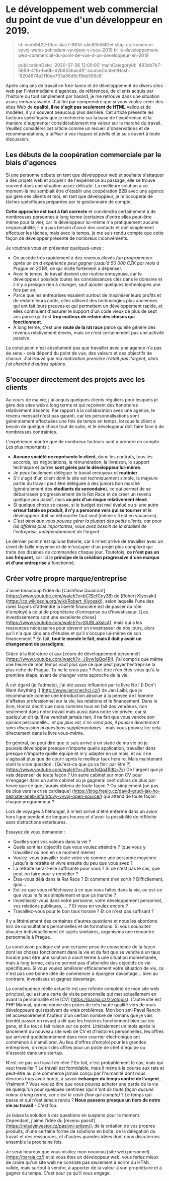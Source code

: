 Le développement web commercial du point de vue d'un développeur en 2019.
=========================================================================

> id: ecdb9422-0fcc-4ac7-981d-c4c8355861ef
> slug:
> 	cs: komercni-vyvoj-webu-pohledem-vyvojare-v-roce-2019
> 	fr: le-developpement-web-commercial-du-point-de-vue-d-un-developpeur-en-2019
> 
> publicationDate: '2020-07-26 12:00:00'
> mainCategoryId: '483db7b7-5699-41fb-ba0b-d2b653bacd1f'
> sourceContentHash: '9204674a3f10ee703a56d9cf9eb559c6'

Après cinq ans de travail en free-lance et de développement de divers sites web par l'intermédiaire d'agences, de références, de clients acquis par l'histoire ou tout simplement par hasard, je me retrouve dans une situation assez embarrassante. J'ai fini par comprendre que si vous voulez créer des sites Web de **qualité, il ne s'agit pas seulement de HTML** valide et de modèles, il y a souvent beaucoup plus derrière. Cet article présente les facteurs spécifiques que je recherche sur la base de l'expérience et la manière d'augmenter considérablement ma valeur sur le marché du travail. Veuillez considérer cet article comme un recueil d'observations et de recommandations, *à utiliser à vos risques et périls* et je suis ouvert à toute discussion.

Les débuts de la coopération commerciale par le biais d'agences
-----------------------------------------

Si une personne débute en tant que développeur web et souhaite s'attaquer à des projets web et acquérir de l'expérience au passage, elle se trouve souvent dans une situation assez délicate. La meilleure solution à ce moment-là me semblait être d'établir une coopération B2B avec une agence qui gère ses clients et moi, en tant que développeur, je m'occuperai de tâches spécifiques préparées par le gestionnaire de compte.

**Cette approche est tout à fait correcte** et conviendra certainement à de nombreuses personnes à long terme (certaines d'entre elles peut-être même pour la vie), car le développeur lui-même n'a pratiquement aucune responsabilité, il n'a pas besoin d'avoir des contacts et doit simplement effectuer les tâches, mais avec le temps, je me suis rendu compte que cette façon de développer présente de nombreux inconvénients.

Je voudrais vous en présenter quelques-unes :

- On accède très rapidement à des revenus élevés *(un programmeur après un an d'expérience peut gagner jusqu'à 50 000 CZK par mois à Prague en 2019)*, ce qui incite fortement à dépenser.
- Avec le temps, le travail devient une routine ennuyeuse, car le développeur possède toutes les connaissances clés dans le domaine et il n'y a presque rien à changer, sauf ajouter quelques technologies une fois par an.
- Parce que les entreprises essaient surtout de maximiser leurs profits et de réduire leurs coûts, elles utilisent des technologies plus anciennes qui ont fait leurs preuves et qui permettent un développement rapide, et elles continuent d'assurer le support d'un code vieux de plus de sept ans parce qu'il est **trop coûteux de refaire des choses qui fonctionnent**.
- À long terme, c'est une **route de la rat race** parce qu'elle génère des revenus relativement élevés, mais ce n'est certainement pas une activité passive.

La conclusion n'est absolument pas que travailler avec une agence n'a pas de sens - cela dépend du point de vue, des valeurs et des objectifs de chacun. J'ai *trouvé que ma motivation première n'était pas l'argent, alors j'ai cherché d'autres options*.

S'occuper directement des projets avec les clients
----------------------------------

Au cours de ma vie, j'ai acquis quelques clients réguliers pour lesquels je gère des sites web à long terme et qui reçoivent des honoraires relativement décents. Par rapport à la collaboration avec une agence, le revenu mensuel n'est pas garanti, car les personnalisations sont généralement effectuées une fois de temps en temps, lorsque le client a besoin de quelque chose tout de suite, et le développeur doit faire face à de nombreuses contraintes.

L'expérience montre que de nombreux facteurs sont à prendre en compte. Les plus importants :

- **Aucune société ne représente le client**, donc les contrats, tous les accords, les négociations, la rémunération, la livraison, le support technique et autres **sont gérés par le développeur lui-même**.
- Je peux facilement déléguer le travail ennuyeux et **routinier**.
- S'il s'agit d'un client dont le site est techniquement simple, la majeure partie du travail peut être déléguée à des juniors bon marché (généralement des **étudiants du secondaire**), ce qui permet de se débarrasser progressivement de la Rat Race et de créer un revenu quelque peu passif, mais **au prix d'un risque relativement élevé**.
- Si quelque chose se casse, si le budget est mal évalué ou si une autre **erreur fatale se produit, il n'y a personne vers qui se tourner** et le développeur doit se débrouiller tout seul (même s'il est en vacances).
- *C'est ainsi que vous pouvez gérer la plupart des petits clients, car pour les affaires plus importantes, vous avez besoin de la stabilité de l'entreprise, indépendamment de l'argent*.

Le dernier point n'est qu'une théorie, car il m'est arrivé de travailler avec un client de taille moyenne et de m'occuper d'un projet plus complexe qui traite des dizaines de commandes chaque jour. Toutefois, **ce n'est pas un cas fréquent**, car ici le **principe de la création progressive d'une marque et d'une entreprise** a fonctionné.

Créer votre propre marque/entreprise
-------------------------------------

J'aime beaucoup l'idée du [Cashflow Quadrant] (https://www.youtube.com/watch?v=bC1ScfCny38) de [Robert Kiyosaki] (https://cs.wikipedia.org/wiki/Robert_Kiyosaki), selon laquelle l'une des rares façons d'atteindre la liberté financière est de passer du rôle d'employé à celui de propriétaire d'entreprise ou d'investisseur. [Les investissements sont une excellente chose] (https://www.youtube.com/watch?v=SlUBLaXaIc4), mais qui a les ressources nécessaires pour devenir un investisseur de nos jours, alors qu'il n'a que cinq ans d'études et qu'il s'occupe lui-même de son financement ? En fait, **tout le monde le fait, mais il doit y avoir un changement de paradigme**.

Grâce à la littérature et aux [cours de développement personnel] (https://www.youtube.com/watch?v=J9yw1gQq4RI), j'ai compris que même une heure de mon temps vaut plus que ce que peut payer l'entreprise la plus riche de Prague. Tu ne le crois pas ? Peut-être n'en êtes-vous qu'à la première étape, avant de changer votre approche de la vie.

À cet égard (je l'admets), j'ai été assez influencé par le livre No ! [I Don't Want Anything !] (http://www.janicnechci.cz/) de Jan Laibl, que je recommande comme une introduction absolue à la pensée de l'homme d'affaires professionnel sur la vie, les relations et le financement. Dans le livre, Honza décrit que nous sommes tous en fait des vendeurs, non seulement dans notre travail mais aussi dans notre vie privée, car si quelqu'un dit qu'il ne vendrait jamais rien, il ne fait que vous vendre son opinion personnelle... *et qui plus est, il ne vend pas, il pousse directement sans discussion ni questions supplémentaires* - mais vous pouvez lire cela directement dans le livre vous-même.

En général, on peut dire que je suis arrivé à un stade de ma vie où je pouvais développer presque n'importe quelle application, travailler dans presque n'importe quelle équipe et m'y adapter en un mois, et où il ne s'agissait plus que de courir après le meilleur taux horaire. Mais maintenant vient la vraie question : [Qu'est-ce que ça va finir par être ?] (https://www.youtube.com/watch?v=J9yw1gQq4RI&t=7s) De l'argent que je vais dépenser de toute façon ? Un autre cabinet sur mon CV pour m'engager dans un autre cabinet où je gagnerai cent dollars de plus par heure que ce que j'aurais obtenu de toute façon ? Ou simplement [un pas de plus vers la crise cardiaque] (https://blog.freelo.cz/david-grudl-jak-ho-neznate-aneb-infarktovy-vyvoj-open-source/) qui attend de toute façon chaque programmeur ?

Lors de voyages à l'étranger, il m'est arrivé d'être enfermé dans un avion hors ligne pendant de longues heures et d'avoir la possibilité de réfléchir sans distractions extérieures.

Essayez de vous demander :

- Quelles sont vos valeurs dans la vie ?
- Quels sont les objectifs que vous voulez atteindre ? (que vous y travailliez ou non en ce moment même)
- Voulez-vous travailler toute votre vie comme une personne moyenne jusqu'à la retraite et vivre ensuite du peu que vous avez ?
- La retraite sera-t-elle suffisante pour vous ? Si ce n'est pas le cas, que peut-on faire pour y remédier ?
- Êtes-vous déjà dans la Rat Race ? Et comment s'en sortir ? Difficilement, quoi...
- Est-ce que vous réfléchissez à ce que vous faites dans la vie, ou est-ce que vous le faites simplement et que ça marche ?
- Investissez-vous dans votre personne, votre développement personnel, vos relations publiques, ... ? Et vous en voulez encore ?
- Travaillez-vous pour le bon taux horaire ? Et ce n'est pas suffisant ?

Il y a littéralement des centaines d'autres questions et nous les abordons lors de consultations personnelles et de formations. Si vous souhaitez discuter individuellement de sujets similaires, organisons une rencontre personnelle à Prague.

La conclusion pratique est une certaine prise de conscience de la façon dont les choses fonctionnent dans la vie et du fait que se vendre à un taux horaire peut être une solution à court terme à une situation momentanée, mais à long terme, cela ne permet pas d'atteindre des objectifs de vie spécifiques. Si vous voulez améliorer efficacement votre situation de vie, ce n'est pas une bonne idée de commencer à épargner davantage... bien au contraire, investissez et gagnez davantage.

La conséquence réelle actuelle est une refonte complète de mon site web principal, qui est une carte de visite personnelle qui met actuellement en avant la personnalité et le [CV] (https://baraja.cz/zivotopis). L'autre site est PHP Manual, qui me donne des pistes de très haute qualité vers de vrais développeurs qui résolvent de vrais problèmes. Mon bon ami Pavel Rencin (et accessoirement l'auteur d'un certain nombre de romans que je vais bientôt passer en revue) a dit que les histoires fonctionnent bien sur les gens, et il a tout à fait raison sur ce point. Littéralement un mois après le lancement du nouveau site web de CV et d'histoires personnelles, les offres qui arrivent quotidiennement dans mon courrier électronique ont commencé à s'améliorer. Au lieu d'offres d'emploi pour les grandes entreprises, on reçoit des offres pour un poste de chef d'équipe ou d'associé dans une startup.

N'est-ce pas un travail de rêve ? En fait, c'est probablement le cas, mais qui veut travailler ? Le travail est formidable, mais il mène à la course aux rats et peut-être au pire commerce jamais conçu par l'humanité dont nous devrions tous avoir honte, à savoir **échanger du temps contre de l'argent**... Vraiment ? Vous voulez dire que vous pouvez acheter une partie de la vie de quelqu'un pour quelques centimes *(qui n'ont de toute façon aucune valeur à long terme, car c'est le cash-flow qui compte)* ? Le temps qui passe et qui n'est jamais rendu ? **Nous passons presque un tiers de notre vie au travail** - C'est fou.

Je laisse la solution à ces questions en suspens pour le moment. Cependant, j'aime l'idée du [revenu passif] (https://mladyinvestor.cz/pasivni-prijem/), de la création de vos propres produits, d'une certaine forme de solutions en boîte, de la délégation du travail et des ressources, et d'autres grandes idées dont nous discuterons ensemble la prochaine fois.

Je serai heureux que vous visitiez mon nouveau [site web personnel] (https://baraja.cz/) et si vous êtes un développeur web, vous feriez mieux de croire qu'un site web ne consiste pas seulement à écrire du HTML valide, mais surtout à vendre, à apporter de la valeur à son propriétaire et à gagner du temps. C'est pour ça qu'il vous engage.
